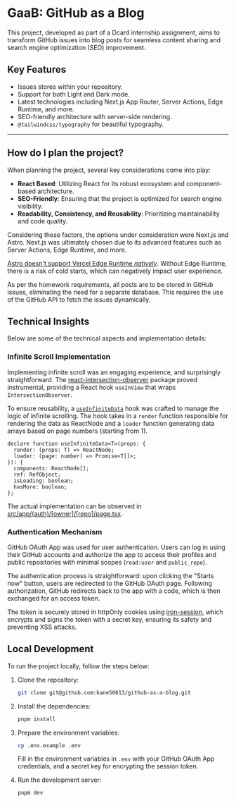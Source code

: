 # GaaB: GitHub as a Blog

This project, developed as part of a Dcard internship assignment, aims to transform GitHub issues into blog posts for seamless content sharing and search engine optimization (SEO) improvement.

## Key Features

- Issues stores within your repository.
- Support for both Light and Dark mode.
- Latest technologies including Next.js App Router, Server Actions, Edge Runtime, and more.
- SEO-friendly architecture with server-side rendering.
- `@tailwindcss/typography` for beautiful typography.

---
## How do I plan the project?

When planning the project, several key considerations come into play:

- **React Based**: Utilizing React for its robust ecosystem and component-based architecture.
- **SEO-Friendly**: Ensuring that the project is optimized for search engine visibility.
- **Readability, Consistency, and Reusability**: Prioritizing maintainability and code quality.

Considering these factors, the options under consideration were Next.js and Astro. Next.js was ultimately chosen due to its advanced features such as Server Actions, Edge Runtime, and more.

[Astro doesn't support Vercel Edge Runtime _natively_](https://vercel.com/docs/frameworks/astro#edge-functions). Without Edge Runtime, there is a risk of cold starts, which can negatively impact user experience.

As per the homework requirements, all posts are to be stored in GitHub issues, eliminating the need for a separate database. This requires the use of the GitHub API to fetch the issues dynamically.

## Technical Insights

Below are some of the technical aspects and implementation details:

### Infinite Scroll Implementation

Implementing infinite scroll was an engaging experience, and surprisingly straightforward. The [react-intersection-observer](https://www.npmjs.com/package/react-intersection-observer) package proved instrumental, providing a React hook `useInView` that wraps `IntersectionObserver`.

To ensure reusability, a [`useInfiniteData`](./src/hooks/use-infinite-data.tsx) hook was crafted to manage the logic of infinite scrolling. The hook takes in a `render` function responsible for rendering the data as ReactNode and a `loader` function generating data arrays based on page numbers (starting from 1).

```tsx
declare function useInfiniteData<T>(props: {
  render: (props: T) => ReactNode;
  loader: (page: number) => Promise<T[]>;
}): {
  components: ReactNode[];
  ref: RefObject;
  isLoading: boolean;
  hasMore: boolean;
};
```

The actual implementation can be observed in [src/app/(auth)/[owner]/[repo]/page.tsx](./src/app/(auth)/[owner]/[repo]/page.tsx).

### Authentication Mechanism

GitHub OAuth App was used for user authentication. Users can log in using their GitHub accounts and authorize the app to access their profiles and public repositories with minimal scopes (`read:user` and `public_repo`).

The authentication process is straightforward: upon clicking the "Starts now" button, users are redirected to the GitHub OAuth page. Following authorization, GitHub redirects back to the app with a code, which is then exchanged for an access token.

The token is securely stored in httpOnly cookies using [iron-session](https://www.npmjs.com/package/iron-session), which encrypts and signs the token with a secret key, ensuring its safety and preventing XSS attacks.

## Local Development

To run the project locally, follow the steps below:

1. Clone the repository:

    ```bash
    git clone git@github.com:kane50613/github-as-a-blog.git
    ```
   
2. Install the dependencies:

    ```bash
    pnpm install
    ```
   
3. Prepare the environment variables:

    ```bash
    cp .env.example .env
    ```
   
   Fill in the environment variables in `.env` with your GitHub OAuth App credentials, and a secret key for encrypting the session token.

4. Run the development server:

    ```bash
    pnpm dev
    ```
